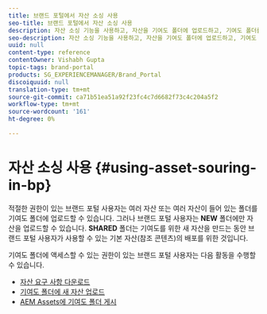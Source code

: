 ```yaml
---
title: 브랜드 포털에서 자산 소싱 사용
seo-title: 브랜드 포털에서 자산 소싱 사용
description: 자산 소싱 기능을 사용하고, 자산을 기여도 폴더에 업로드하고, 기여도 폴더를 브랜드 포털의 AEM Assets에 게시하는 방법에 대한 통찰력을 얻을 수 있습니다.
seo-description: 자산 소싱 기능을 사용하고, 자산을 기여도 폴더에 업로드하고, 기여도 폴더를 브랜드 포털의 AEM Assets에 게시하는 방법에 대한 통찰력을 얻을 수 있습니다.
uuid: null
content-type: reference
contentOwner: Vishabh Gupta
topic-tags: brand-portal
products: SG_EXPERIENCEMANAGER/Brand_Portal
discoiquuid: null
translation-type: tm+mt
source-git-commit: ca71b51ea51a92f23fc4c7d6682f73c4c204a5f2
workflow-type: tm+mt
source-wordcount: '161'
ht-degree: 0%

---
```



# 자산 소싱 사용 {#using-asset-souring-in-bp}

적절한 권한이 있는 브랜드 포털 사용자는 여러 자산 또는 여러 자산이 들어 있는 폴더를 기여도 폴더에 업로드할 수 있습니다. 그러나 브랜드 포털 사용자는 **NEW** 폴더에만 자산을 업로드할 수 있습니다. **SHARED** 폴더는 기여도를 위한 새 자산을 만드는 동안 브랜드 포털 사용자가 사용할 수 있는 기본 자산(참조 콘텐츠)의 배포를 위한 것입니다.

기여도 폴더에 액세스할 수 있는 권한이 있는 브랜드 포털 사용자는 다음 활동을 수행할 수 있습니다.

* [자산 요구 사항 다운로드](brand-portal-download-asset-requirements.md)
* [기여도 폴더에 새 자산 업로드](brand-portal-upload-assets-to-contribution-folder.md)
* [AEM Assets에 기여도 폴더 게시](brand-portal-publish-contribution-folder-to-aem-assets.md)